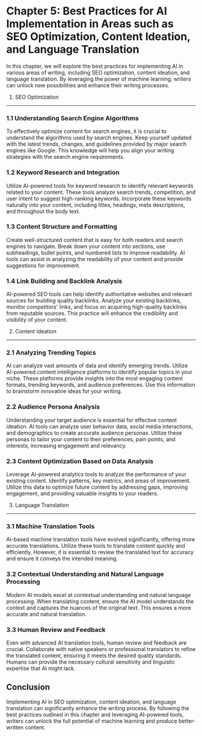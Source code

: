 Chapter 5: Best Practices for AI Implementation in Areas such as SEO Optimization, Content Ideation, and Language Translation
=============================================================================================================================

In this chapter, we will explore the best practices for implementing AI in various areas of writing, including SEO optimization, content ideation, and language translation. By leveraging the power of machine learning, writers can unlock new possibilities and enhance their writing processes.

1. SEO Optimization
-------------------

### 1.1 Understanding Search Engine Algorithms

To effectively optimize content for search engines, it is crucial to understand the algorithms used by search engines. Keep yourself updated with the latest trends, changes, and guidelines provided by major search engines like Google. This knowledge will help you align your writing strategies with the search engine requirements.

### 1.2 Keyword Research and Integration

Utilize AI-powered tools for keyword research to identify relevant keywords related to your content. These tools analyze search trends, competition, and user intent to suggest high-ranking keywords. Incorporate these keywords naturally into your content, including titles, headings, meta descriptions, and throughout the body text.

### 1.3 Content Structure and Formatting

Create well-structured content that is easy for both readers and search engines to navigate. Break down your content into sections, use subheadings, bullet points, and numbered lists to improve readability. AI tools can assist in analyzing the readability of your content and provide suggestions for improvement.

### 1.4 Link Building and Backlink Analysis

AI-powered SEO tools can help identify authoritative websites and relevant sources for building quality backlinks. Analyze your existing backlinks, monitor competitors' links, and focus on acquiring high-quality backlinks from reputable sources. This practice will enhance the credibility and visibility of your content.

2. Content Ideation
-------------------

### 2.1 Analyzing Trending Topics

AI can analyze vast amounts of data and identify emerging trends. Utilize AI-powered content intelligence platforms to identify popular topics in your niche. These platforms provide insights into the most engaging content formats, trending keywords, and audience preferences. Use this information to brainstorm innovative ideas for your writing.

### 2.2 Audience Persona Analysis

Understanding your target audience is essential for effective content ideation. AI tools can analyze user behavior data, social media interactions, and demographics to create accurate audience personas. Utilize these personas to tailor your content to their preferences, pain points, and interests, increasing engagement and relevancy.

### 2.3 Content Optimization Based on Data Analysis

Leverage AI-powered analytics tools to analyze the performance of your existing content. Identify patterns, key metrics, and areas of improvement. Utilize this data to optimize future content by addressing gaps, improving engagement, and providing valuable insights to your readers.

3. Language Translation
-----------------------

### 3.1 Machine Translation Tools

AI-based machine translation tools have evolved significantly, offering more accurate translations. Utilize these tools to translate content quickly and efficiently. However, it is essential to review the translated text for accuracy and ensure it conveys the intended meaning.

### 3.2 Contextual Understanding and Natural Language Processing

Modern AI models excel at contextual understanding and natural language processing. When translating content, ensure the AI model understands the context and captures the nuances of the original text. This ensures a more accurate and natural translation.

### 3.3 Human Review and Feedback

Even with advanced AI translation tools, human review and feedback are crucial. Collaborate with native speakers or professional translators to refine the translated content, ensuring it meets the desired quality standards. Humans can provide the necessary cultural sensitivity and linguistic expertise that AI might lack.

Conclusion
----------

Implementing AI in SEO optimization, content ideation, and language translation can significantly enhance the writing process. By following the best practices outlined in this chapter and leveraging AI-powered tools, writers can unlock the full potential of machine learning and produce better-written content.
